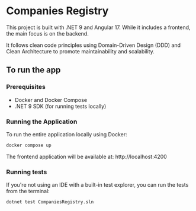 # Companies Registry

This project is built with .NET 9 and Angular 17. While it includes a frontend, the main focus is on the backend.

It follows clean code principles using Domain-Driven Design (DDD) and Clean Architecture to promote maintainability and scalability.

## To run the app

### Prerequisites
- Docker and Docker Compose
- .NET 9 SDK (for running tests locally)

### Running the Application

To run the entire application locally using Docker:

```bash
docker compose up
```

The frontend application will be available at: http://localhost:4200

### Running tests

If you're not using an IDE with a built-in test explorer, you can run the tests from the terminal:

```bash
dotnet test CompaniesRegistry.sln
```

